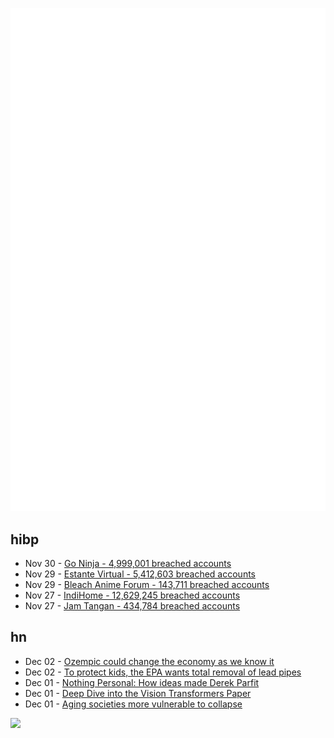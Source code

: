 ![Metrics](https://raw.githubusercontent.com/phixion/phixion/master/metrics.svg)

## hibp

<!--
for https://github.com/phixion/phixion/blob/main/.github/workflows/feeds.yml
-->
<!--START_SECTION:haveibeenpwnd-->
- Nov 30 - [Go Ninja - 4,999,001 breached accounts](https://haveibeenpwned.com/PwnedWebsites#GoNinja)
- Nov 29 - [Estante Virtual - 5,412,603 breached accounts](https://haveibeenpwned.com/PwnedWebsites#EstanteVirtual)
- Nov 29 - [Bleach Anime Forum - 143,711 breached accounts](https://haveibeenpwned.com/PwnedWebsites#BleachAnime)
- Nov 27 - [IndiHome - 12,629,245 breached accounts](https://haveibeenpwned.com/PwnedWebsites#IndiHome)
- Nov 27 - [Jam Tangan - 434,784 breached accounts](https://haveibeenpwned.com/PwnedWebsites#JamTangan)
<!--END_SECTION:haveibeenpwnd-->

## hn

<!--
for https://github.com/phixion/phixion/blob/main/.github/workflows/feeds.yml
-->
<!--START_SECTION:hn-->
- Dec 02 - [Ozempic could change the economy as we know it](https://www.businessinsider.com/semaglutide-wegovy-ozempic-weight-loss-healthcare-airlines-economy-productivity-2023-11)
- Dec 02 - [To protect kids, the EPA wants total removal of lead pipes](https://www.washingtonpost.com/climate-environment/2023/11/30/lead-pipe-poisoning-biden-epa/)
- Dec 01 - [Nothing Personal: How ideas made Derek Parfit](https://hedgehogreview.com/issues/markets-and-the-good/articles/nothing-personal)
- Dec 01 - [Deep Dive into the Vision Transformers Paper](https://blog.oxen.ai/arxiv-dives-vision-transformers-vit/)
- Dec 01 - [Aging societies more vulnerable to collapse](https://santafe.edu/news-center/news/aging-societies-more-vulnerable-collapse#)
<!--END_SECTION:hn-->

<!--
for https://yhype.me
-->
![](https://hit.yhype.me/github/profile?user_id=13013670)
